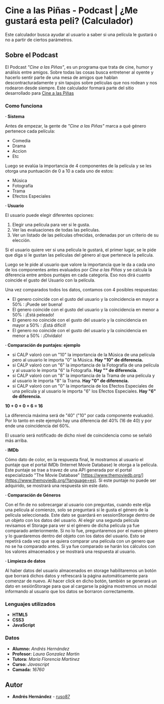 # Cine a las Piñas - Podcast | ¿Me gustará esta peli? (Calculador)

Este calculador busca ayudar al usuario a saber si una película le gustará o no a partir de ciertos parámetros.

## Sobre el Podcast

El Podcast _"Cine a las Piñas"_, es un programa que trata de cine, humor y análisis entre amigos. Sobre todas las cosas busca entretener al oyente y hacerlo sentir parte de una mesa de amigos que hablan descontracturadamente y sin tapujos sobre películas que nos rodean y nos rodearon desde siempre.
Este calculador formará parte del sitio desarrollado para [Cine a las Piñas](https://ruso87.github.io/proyecto-coder/)

### Como funciona

**· Sistema**

Antes de empezar, la gente de _"Cine a las Piñas"_ marca a qué género pertenece cada película:
* Comedia
* Drama
* Accion
* Etc

Luego se evalúa la importancia de 4 componentes de la película y se les otorga una puntuación de 0 a 10 a cada uno de estos:
* Música
* Fotografía
* Trama
* Efectos Especiales

**· Usuario**

El usuario puede elegir diferentes opciones:
1. Elegir una película para ver si le gusta.
2. Ver las evaluaciones de todas las películas.
3. Ver un listado de las películas ofrecidas, ordenadas por un criterio de su elección.

Si el usuario quiere ver si una película le gustará, el primer lugar, se le pide que diga si le gustan las películas del género al que pertenece la película.

Luego se le pide al usuario que valore la importancia que le da a cada uno de los componentes antes evaluados por _Cine a las Piñas_ y se calcula la diferencia entre ambos puntajes en cada categoría. Eso nos dirá cuanto coincide el gusto del Usuario con la película.

Una vez comparados todos los datos, contamos con 4 posibles respuestas:

* El genero coincide con el gusto del usuario y la coincidencia en mayor a 50% : ¡Puede ser buena!
* El genero coincide con el gusto del usuario y la coincidencia en menor a 50% : ¡Está peleado!
* El genero no coincide con el gusto del usuario y la coincidencia en mayor a 50% : ¡Está dificil!
* El genero no coincide con el gusto del usuario y la coincidencia en menor a 50% : ¡Olvídalo!

**· Comparación de puntajes: ejemplo**

* si CALP valoró con un "10" la importancia de la Música de una película pero al usuario le importa "0" la Música. **Hay "10" de diferencia.**
* si CALP valoró con un "6" la importancia de la Fotografía de una película y al usuario le importa "6" la Fotografía. **Hay "" de diferencia.**
* si CALP valoró con un "8" la importancia de la Trama de una película y al usuario le importa "8" la Trama. **Hay "0" de diferencia.**
* si CALP valoró con un "0" la importancia de los Efectos Especiales de una película y al usuario le importa "6" los Efectos Especiales. **Hay "6" de diferencia.**

**10 + 0 + 0 + 6 = 16**

La diferencia máxima será de "40" ("10" por cada componente evaluado).
Por lo tanto en este ejemplo hay una diferencia del 40% (16 de 40) y por ende una coincidencia del 60%.

El usuario será notificado de dicho nivel de coincidencia como se señaló más arriba.

**· IMDb**

Cómo dato de color, en la respuesta final, le mostramos al usuario el puntaje que el portal IMDb (Internet Movie Database) le otorga a la película. Este puntaje se trae a travez de una API generada por el portal especializado "The Movie Database" [https://www.themoviedb.org/](https://www.themoviedb.org/?language=es).
Si este puntaje no puede ser adquirido, se mostrará una respuesta sin este dato.

**· Comparación de Géneros**

Con el fin de no sobrecargar al usuario con preguntas, cuando este elija una película al comienzo, solo se preguntará si le gusta el género de la película seleccionada. Este dato se guardará en sessionStorage dentro de un objeto con los datos del usuario.
Al elegir una segunda película revisamos el Storage para ver si el género de dicha película ya fue comparado anteriormente. Si no lo fue, preguntaremos por el nuevo género y lo guardaremos dentro del objeto con los datos del usuario.
Esto se repetirá cada vez que se quiera comparar una película con un genero que no se ha comparado antes. Si ya fue comparado se harán los cálculos con los valores almacenados y se mostrará una respuesta al usuario.

**· Limpieza de datos**

Al haber datos del usuario almacenados en storage habilitaremos un botón que borrará dichos datos y refrescará la página automáticamente para comenzar de nuevo. Al hacer click en dicho botón, también se generará un dato en sesiónStorage para que al cargarse la página mostremos un modal informando al usuario que los datos se borraron correctamente.

### Lenguajes utilizados

* **HTML5**
* **CSS3**
* **JavaScript**

### Datos

* **Alumno:** _Andrés Hernández_
* **Profesor:** _Laura Gonzalez Martin_
* **Tutora:** _María Florencia Martinez_
* **Curso:** _Javascript_
* **Camada:** _16760_

## Autor

* **Andrés Hernández** - [ruso87](https://github.com/ruso87)
